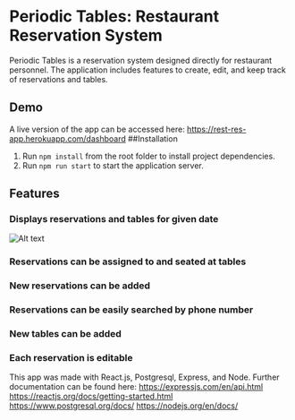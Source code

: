# Periodic Tables: Restaurant Reservation System
Periodic Tables is a reservation system designed directly for restaurant personnel. The application includes features to create, edit, and keep track of reservations and tables.

## Demo
A live version of the app can be accessed here: https://rest-res-app.herokuapp.com/dashboard
##Installation
1. Run `npm install` from the root folder to install project dependencies.
2. Run `npm run start` to start the application server.
## Features
### Displays reservations and tables for given date
![Alt text](/main/Screen%20Shot%202022-09-19%20at%204.13.36%20PM.png?raw=true "Optional Title")
### Reservations can be assigned to and seated at tables

### New reservations can be added

### Reservations can be easily searched by phone number

### New tables can be added

### Each reservation is editable



This app was made with React.js, Postgresql, Express, and Node.
Further documentation can be found here:
https://expressjs.com/en/api.html
https://reactjs.org/docs/getting-started.html
https://www.postgresql.org/docs/
https://nodejs.org/en/docs/
